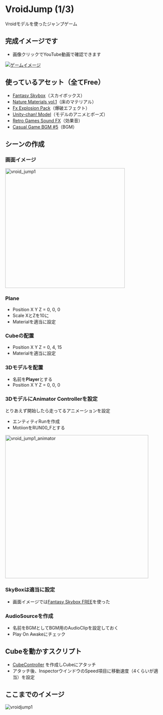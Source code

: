 # VroidJump (1/3)
Vroidモデルを使ったジャンプゲーム

## 完成イメージです
- 画像クリックでYouTube動画で確認できます

[![ゲームイメージ](https://img.youtube.com/vi/KiAOWw25O24/0.jpg)](https://www.youtube.com/watch?v=KiAOWw25O24)

## 使っているアセット（全てFree）
- [Fantasy Skybox](https://assetstore.unity.com/packages/2d/textures-materials/sky/fantasy-skybox-free-18353?locale=ja-JP)（スカイボックス）
- [Nature Materials vol.1](https://assetstore.unity.com/packages/2d/textures-materials/nature/nature-materials-vol-1-21113)（床のマテリアル）
- [Fx Explosion Pack](https://assetstore.unity.com/packages/vfx/particles/fire-explosions/fx-explosion-pack-30102)（爆破エフェクト）
- [Unity-chan! Model](https://assetstore.unity.com/packages/3d/characters/unity-chan-model-18705)（モデルのアニメとポーズ）
- [Retro Games Sound FX](https://assetstore.unity.com/packages/audio/sound-fx/retro-games-sound-fx-27280)（効果音）
- [Casual Game BGM #5](https://assetstore.unity.com/packages/audio/music/casual-game-bgm-5-135943)（BGM）

## シーンの作成
### 画面イメージ
<img width="381" alt="vroid_jump1" src="https://user-images.githubusercontent.com/32384416/140244875-056f7931-959e-42f7-83aa-47d083b26fa8.PNG">

### Plane
- Position X Y Z = 0, 0, 0
- Scale XとZを10に
- Materialを適当に設定

### Cubeの配置
- Position X Y Z = 0, 4, 15
- Materialを適当に設定

### 3Dモデルを配置
- 名前を**Player**とする
- Position X Y Z = 0, 0, 0
### 3DモデルにAnimator Controllerを設定
とりあえず開始したら走ってるアニメーションを設定
- エンティティRunを作成
- MotiionをRUN00_Fとする
<img width="456" alt="vroid_jump1_animator" src="https://user-images.githubusercontent.com/32384416/140253804-52589592-f0e2-407b-adec-aeb49e900776.PNG">

### SkyBoxは適当に設定
- 画面イメージでは[Fantasy Skybox FREE](https://assetstore.unity.com/packages/2d/textures-materials/sky/fantasy-skybox-free-18353?locale=ja-JP)を使った
 
### AudioSourceを作成
- 名前をBGMとしてBGM用のAudioClipを設定しておく
- Play On Awakeにチェック

## Cubeを動かすスクリプト
- [CubeController](https://github.com/mrgarita/VroidJump/blob/master/CubeController.cs) を作成しCubeにアタッチ
- アタッチ後、InspectorウインドウのSpeed項目に移動速度（4くらいが適当）を設定

## ここまでのイメージ
![vroidjump1](https://user-images.githubusercontent.com/32384416/140249994-a59e0be0-590a-4b86-85ac-1327edb7893c.gif)
